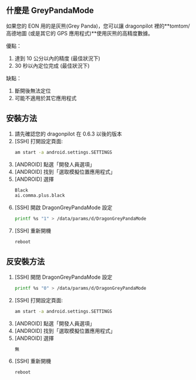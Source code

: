 什麼是 GreyPandaMode
---
如果您的 EON 用的是灰熊(Grey Panda)，您可以讓 dragonpilot 裡的**tomtom/高德地圖 (或是其它的 GPS 應用程式)**使用灰熊的高精度數據。

優點：
1. 達到 10 公分以內的精度 (最佳狀況下)
2. 30 秒以內定位完成 (最佳狀況下)

缺點：
1. 斷開後無法定位
2. 可能不適用於其它應用程式


安裝方法
---
1. 請先確認您的 dragonpilot 在 0.6.3 以後的版本
2. [SSH] 打開設定頁面: 
    ```bash
    am start -a android.settings.SETTINGS
    ```
3. [ANDROID] 點選「開發人員選項」
4. [ANDROID] 找到「選取模擬位置應用程式」
5. [ANDROID] 選擇
    ```bash
    Black
    ai.comma.plus.black
    ```
6. [SSH] 開啟 DragonGreyPandaMode 設定
    ```bash
    printf %s "1" > /data/params/d/DragonGreyPandaMode
    ```
7. [SSH] 重新開機
    ```bash
    reboot
    ```
    
反安裝方法
---
1. [SSH] 開閉 DragonGreyPandaMode 設定
    ```bash
    printf %s "0" > /data/params/d/DragonGreyPandaMode
    ```
2. [SSH] 打開設定頁面: 
    ```bash
    am start -a android.settings.SETTINGS
    ```
3. [ANDROID] 點選「開發人員選項」
4. [ANDROID] 找到「選取模擬位置應用程式」
5. [ANDROID] 選擇
    ```bash
    無
    ```
7. [SSH] 重新開機
    ```bash
    reboot
    ```
